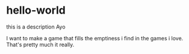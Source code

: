 # hello-world
this is a description
Ayo

I want to make a game that fills the emptiness i find in the games i love.
That's pretty much it really.
